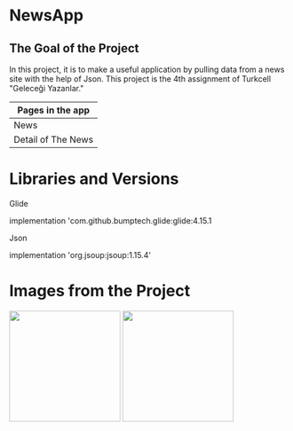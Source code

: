 # NewsApp

The Goal of the Project
-------------

<p>
In this project, it is to make a useful application by pulling data from a news site with the help of Json. This project is the 4th assignment of Turkcell "Geleceği Yazanlar."
  
| Pages in the app |
| --------- |
|  News  |
|  Detail of The News  |

  
# Libraries and Versions
  
 Glide <p>
 implementation 'com.github.bumptech.glide:glide:4.15.1
  
 Json <p>
 implementation 'org.jsoup:jsoup:1.15.4'
   
   
# Images from the Project
   
   
<a href="https://github.com/vefacanbeytorun/NewsApp/blob/master/images/1.png" target="_blank">
<img src="https://github.com/vefacanbeytorun/NewsApp/blob/master/images/1.png" width="200" style="max-width:100%;"></a>
   
<a href="https://github.com/vefacanbeytorun/NewsApp/blob/master/images/2.png" target="_blank">
<img src="https://github.com/vefacanbeytorun/NewsApp/blob/master/images/2.png" width="200" style="max-width:100%;"></a>
   
     
     
  
